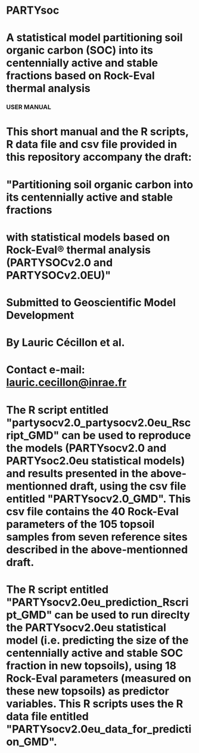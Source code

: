 # PARTYsoc
# A statistical model partitioning soil organic carbon (SOC) into its centennially active and stable fractions based on Rock-Eval thermal analysis

### USER MANUAL

# This short manual and the R scripts, R data file and csv file provided in this repository accompany the draft: 
# "Partitioning soil organic carbon into its centennially active and stable fractions 
# with statistical models based on Rock-Eval® thermal analysis (PARTYSOCv2.0 and PARTYSOCv2.0EU)"
# Submitted to Geoscientific Model Development
# By Lauric Cécillon et al.
# Contact e-mail: lauric.cecillon@inrae.fr

# The R script entitled "partysocv2.0_partysocv2.0eu_Rscript_GMD" can be used to reproduce the models (PARTYsocv2.0 and PARTYsoc2.0eu statistical models) and results presented in the above-mentionned draft, using the csv file entitled "PARTYsocv2.0_GMD". This csv file contains the 40 Rock-Eval parameters of the 105 topsoil samples from seven reference sites described in the above-mentionned draft.

# The R script entitled "PARTYsocv2.0eu_prediction_Rscript_GMD" can be used to run direclty the PARTYsocv2.0eu statistical model (i.e. predicting the size of the centennially active and stable SOC fraction in new topsoils), using 18 Rock-Eval parameters (measured on these new topsoils) as predictor variables. This R scripts uses the R data file entitled "PARTYsocv2.0eu_data_for_prediction_GMD".
